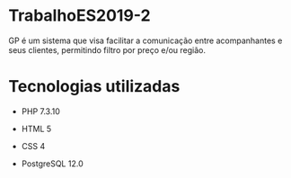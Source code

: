 # TrabalhoES2019-2

GP é um sistema que visa facilitar a comunicação entre acompanhantes e seus clientes, permitindo filtro por preço e/ou região.

# Tecnologias utilizadas

- PHP 7.3.10

- HTML 5

- CSS 4

- PostgreSQL 12.0
